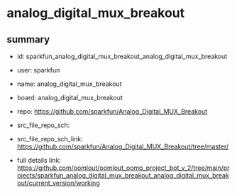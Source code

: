 # analog_digital_mux_breakout
 
## summary 
* id: sparkfun_analog_digital_mux_breakout_analog_digital_mux_breakout
* user: sparkfun
* name: analog_digital_mux_breakout
* board: analog_digital_mux_breakout
* repo: https://github.com/sparkfun/Analog_Digital_MUX_Breakout



* src_file_repo_sch: 
* src_file_repo_sch_link: https://github.com/sparkfun/Analog_Digital_MUX_Breakout/tree/master/
* full details link: https://github.com/oomlout/oomlout_oomp_project_bot_v_2/tree/main/projects/sparkfun_analog_digital_mux_breakout_analog_digital_mux_breakout/current_version/working  








